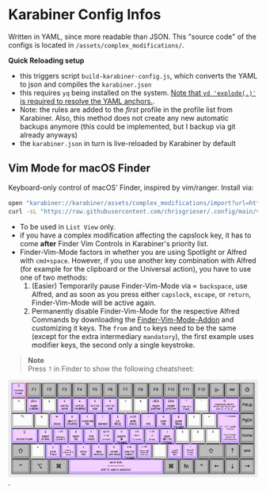 # Karabiner Config Infos
Written in YAML, since more readable than JSON. This "source code" of the configs is located in `/assets/complex_modifications/`.

__Quick Reloading setup__
- this triggers script `build-karabiner-config.js`, which converts the YAML to json and compiles the `karabiner.json`
- this requires `yq` being installed on the system. [Note that `yd 'explode(.)'` is required to resolve the YAML anchors.](https://mikefarah.gitbook.io/yq/operators/anchor-and-alias-operators).
- Note: the rules are added to the *first* profile in the profile list from Karabiner. Also, this method does not create any new automatic backups anymore (this could be implemented, but I backup via git already anyways)
- the `karabiner.json` in turn is live-reloaded by Karabiner by default


## Vim Mode for macOS Finder

Keyboard-only control of macOS' Finder, inspired by vim/ranger. Install via:

```bash
open "karabiner://karabiner/assets/complex_modifications/import?url=https://raw.githubusercontent.com/chrisgrieser/.config/main/karabiner/assets/finder-vim.json"
curl -sL "https://raw.githubusercontent.com/chrisgrieser/.config/main/visualized-keyboard-layout/macos-finder-vim-mode.png" -o "$HOME/.config/karabiner/assets/macos-finder-vim-mode.png"
```

- To be used in `List View` only. 
- if you have a complex modification affecting the capslock key, it has to come __after__ Finder Vim Controls in Karabiner's priority list.
- Finder-Vim-Mode factors in whether you are using Spotlight or Alfred with `cmd+space`. However, if you use another key combination with Alfred (for example for the clipboard or the Universal action), you have to use one of two methods:
	1. (Easier) Temporarily pause Finder-Vim-Mode via `⌫ backspace`, use Alfred, and as soon as you press either `capslock`, `escape`, or `return`, Finder-Vim-Mode will be active again.
	2. Permanently disable Finder-Vim-Mode for the respective Alfred Commands by downloading the [Finder-Vim-Mode-Addon](karabiner/assets/finder-vim-addons.json) and customizing it keys. The `from` and `to` keys need to be the same (except for the extra intermediary `mandatory`), the first example uses modifier keys, the second only a single keystroke.

> __Note__  
> Press `?` in Finder to show the following cheatsheet:

![finder-vim-cheatsheet](/visualized-keyboard-layout/macos-finder-vim-mode.png).
